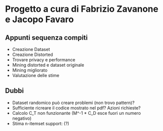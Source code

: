 # Progetto a cura di Fabrizio Zavanone e Jacopo Favaro

## Appunti sequenza compiti

* Creazione Dataset
* Creazione Distorted
* Trovare privacy e performance
* Mining distorted e dataset originale
* Mining migliorato
* Valutazione delle stime

## Dubbi

* Dataset randomico può creare problemi (non trovo pattern)?
* Sufficiente ricreare il codice mostrato nel pdf? Azioni richieste?
* Calcolo C_T non funzionante (M^-1 * C_D esce fuori un numero negativo)
* Stima n-itemset support: (?)